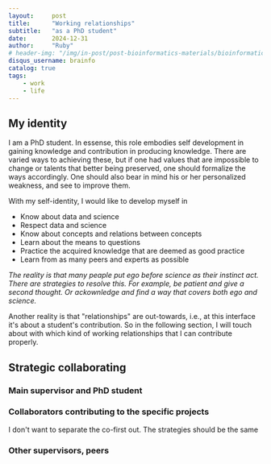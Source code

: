 ```yaml
---
layout:     post
title:      "Working relationships"
subtitle:   "as a PhD student"
date:       2024-12-31
author:     "Ruby"
# header-img: "/img/in-post/post-bioinformatics-materials/bioinformatics.jpg"
disqus_username: brainfo
catalog: true
tags:
    - work
    - life
---
```


## My identity

I am a PhD student. In essense, this role embodies self development in gaining knowledge and contribution in producing knowledge. There are varied ways to achieving these, but if one had values that are impossible to change or talents that better being preserved, one should formalize the ways accordingly. One should also bear in mind his or her personalized weakness, and see to improve them.

With my self-identity, I would like to develop myself in

- Know about data and science
- Respect data and science
- Know about concepts and relations between concepts
- Learn about the means to questions
- Practice the acquired knowledge that are deemed as good practice
- Learn from as many peers and experts as possible

*The reality is that many peaple put ego before science as their instinct act. There are strategies to resolve this. For example, be patient and give a second thought. Or ackownledge and find a way that covers both ego and science.*

Another reality is that "relationships" are out-towards, i.e., at this interface it's about a student's contribution. So in the following section, I will touch about with which kind of working relationships that I can contribute properly.

## Strategic collaborating

### Main supervisor and PhD student

### Collaborators contributing to the specific projects

I don't want to separate the co-first out. The strategies should be the same

### Other supervisors, peers
